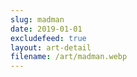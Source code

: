 ```yaml
---
slug: madman
date: 2019-01-01
excludefeed: true
layout: art-detail
filename: /art/madman.webp
---
```

